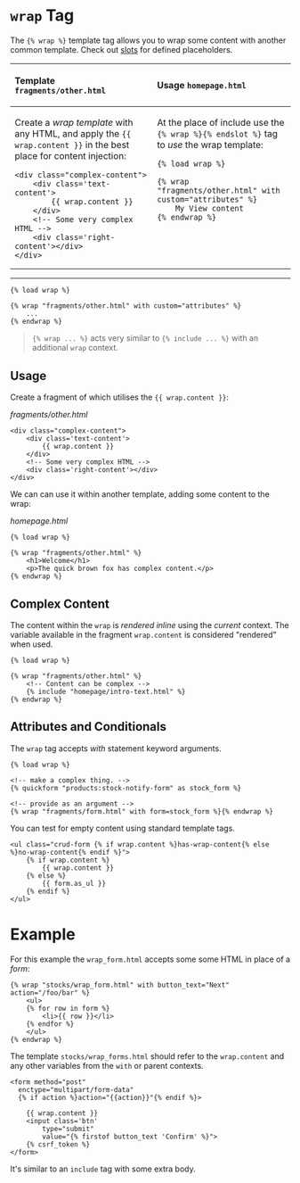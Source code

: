# `wrap` Tag

The `{% wrap %}` template tag allows you to wrap some content with another common template. Check out [slots](./wrap-slots.md) for defined placeholders.


<table style="width: 100%">
<thead><tr>
  <th align="left">

  Template `fragments/other.html`

  </th>
  <th align="left">

  Usage `homepage.html`

  </th>
</tr></thead>
<tbody>
<tr valign="top">
<td>

Create a _wrap template_ with any HTML, and apply the `{{ wrap.content }}` in the best place for content injection:

```jinja2
<div class="complex-content">
    <div class='text-content'>
        {{ wrap.content }}
    </div>
    <!-- Some very complex HTML -->
    <div class='right-content'></div>
</div>
```

</td>
<td>

At the place of include use the `{% wrap %}{% endslot %}` tag to _use_ the wrap template:

```jinja
{% load wrap %}

{% wrap "fragments/other.html" with custom="attributes" %}
    My View content
{% endwrap %}
```

</td>
</tr>
<tr>

</tr>
</tbody></table>

---

```jinja
{% load wrap %}

{% wrap "fragments/other.html" with custom="attributes" %}
    ...
{% endwrap %}
```

> `{% wrap ... %}` acts very similar to `{% include ... %}` with an additional `wrap` context.

## Usage

Create a fragment of which utilises the `{{ wrap.content }}`:

_fragments/other.html_
```jinja2
<div class="complex-content">
    <div class='text-content'>
        {{ wrap.content }}
    </div>
    <!-- Some very complex HTML -->
    <div class='right-content'></div>
</div>
```

We can can use it within another template, adding some content to the wrap:

_homepage.html_
```jinja2
{% load wrap %}

{% wrap "fragments/other.html" %}
    <h1>Welcome</h1>
    <p>The quick brown fox has complex content.</p>
{% endwrap %}
```

## Complex Content

The content within the `wrap` is _rendered inline_ using the _current_ context. The variable available in the fragment `wrap.content` is considered "rendered" when used.


```jinja2
{% load wrap %}

{% wrap "fragments/other.html" %}
    <!-- Content can be complex -->
    {% include "homepage/intro-text.html" %}
{% endwrap %}
```


## Attributes and Conditionals

The `wrap` tag accepts _with_ statement keyword arguments.

```jinja2
{% load wrap %}

<!-- make a complex thing. -->
{% quickform "products:stock-notify-form" as stock_form %}

<!-- provide as an argument -->
{% wrap "fragments/form.html" with form=stock_form %}{% endwrap %}
```

You can test for empty content using standard template tags.

```jinja2
<ul class="crud-form {% if wrap.content %}has-wrap-content{% else %}no-wrap-content{% endif %}">
    {% if wrap.content %}
        {{ wrap.content }}
    {% else %}
        {{ form.as_ul }}
    {% endif %}
</ul>
```

# Example

For this example the `wrap_form.html` accepts some some HTML in place of a _form_:

```jinja2
{% wrap "stocks/wrap_form.html" with button_text="Next"  action="/foo/bar" %}
    <ul>
    {% for row in form %}
        <li>{{ row }}</li>
    {% endfor %}
    </ul>
{% endwrap %}
```

The template `stocks/wrap_forms.html` should refer to the `wrap.content` and any other variables from the `with` or parent contexts.

```jinja2
<form method="post"
  enctype="multipart/form-data"
  {% if action %}action="{{action}}"{% endif %}>

    {{ wrap.content }}
    <input class='btn'
        type="submit"
        value="{% firstof button_text 'Confirm' %}">
    {% csrf_token %}
</form>
```

It's similar to an `include` tag with some extra body.
